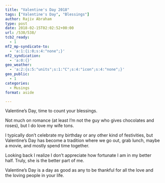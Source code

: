 ```yaml
---
title: "Valentine's Day 2018"
tags: ["Valentine's Day", "Blessings"]
author: Rajiv Abraham
type: post
date: 2018-02-15T02:02:52+00:00
url: /538/538/
tcb2_ready:
  - 1
mf2_mp-syndicate-to:
  - 'a:1:{i:0;s:4:"none";}'
mf2_syndication:
  - 'a:0:{}'
geo_weather:
  - 'a:2:{s:5:"units";s:1:"C";s:4:"icon";s:4:"none";}'
geo_public:
  - 1
categories:
  - Musings
format: aside

---
```

<p style="text-align: left;">
  Valentine&#8217;s Day, time to count your blessings.
</p>

<p style="text-align: left;">
  Not much on romance (at least I&#8217;m not the guy who gives chocolates and roses), but I do love my wife tons.
</p>

<p style="text-align: left;">
  I typically don&#8217;t celebrate my birthday or any other kind of festivities, but Valentine&#8217;s Day has become a tradition where we go out, grab lunch, maybe a movie, and mostly spend time together.
</p>

<p style="text-align: left;">
  Looking back I realize I don&#8217;t appreciate how fortunate I am in my better half. Truly, she is the better part of me.
</p>

<p style="text-align: left;">
  Valentine&#8217;s Day is a day as good as any to be thankful for all the love and the loving people in your life.
</p>